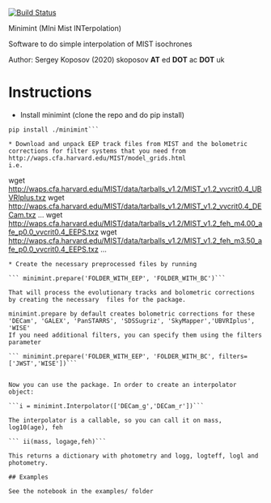 [![Build Status](https://travis-ci.com/segasai/minimint.svg?branch=master)](https://travis-ci.com/segasai/minimint)

Minimint (MIni Mist INTerpolation)

Software to do simple interpolation of MIST isochrones

Author: Sergey Koposov (2020) skoposov __AT__ ed __DOT__ ac __DOT__ uk

# Instructions 

* Install minimint  (clone the repo and do pip install) 
```git clone https://github.com/segasai/minimint.git
pip install ./minimint```

* Download and unpack EEP track files from MIST and the bolometric corrections for filter systems that you need from http://waps.cfa.harvard.edu/MIST/model_grids.html
i.e. 
```
wget http://waps.cfa.harvard.edu/MIST/data/tarballs_v1.2/MIST_v1.2_vvcrit0.4_UBVRIplus.txz
wget http://waps.cfa.harvard.edu/MIST/data/tarballs_v1.2/MIST_v1.2_vvcrit0.4_DECam.txz
...
wget http://waps.cfa.harvard.edu/MIST/data/tarballs_v1.2/MIST_v1.2_feh_m4.00_afe_p0.0_vvcrit0.4_EEPS.txz
wget http://waps.cfa.harvard.edu/MIST/data/tarballs_v1.2/MIST_v1.2_feh_m3.50_afe_p0.0_vvcrit0.4_EEPS.txz
...

```
* Create the necessary preprocessed files by running 

``` minimint.prepare('FOLDER_WITH_EEP', 'FOLDER_WITH_BC')```

That will process the evolutionary tracks and bolometric corrections by creating the necessary  files for the package.

minimint.prepare by default creates bolometric corrections for these 
'DECam', 'GALEX', 'PanSTARRS', 'SDSSugriz', 'SkyMapper','UBVRIplus', 'WISE'
If you need additional filters, you can specify them using the filters parameter

``` minimint.prepare('FOLDER_WITH_EEP', 'FOLDER_WITH_BC', filters=['JWST','WISE'])```


Now you can use the package. In order to create an interpolator object:

```i = minimint.Interpolator(['DECam_g','DECam_r'])```

The interpolator is a callable, so you can call it on mass, log10(age), feh 

``` ii(mass, logage,feh)``` 
 
This returns a dictionary with photometry and logg, logteff, logl and photometry.

## Examples 

See the notebook in the examples/ folder
